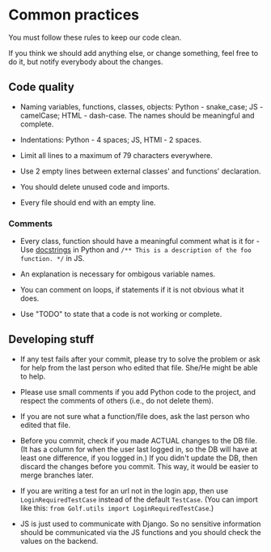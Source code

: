 # Common practices

You must follow these rules to keep our code clean.

If you think we should add anything else, or change something, feel free to do it, but notify everybody about the changes.

## Code quality

- Naming variables, functions, classes, objects: Python - snake_case; JS - camelCase; HTML - dash-case. The names should be meaningful and complete.

- Indentations: Python - 4 spaces; JS, HTMl - 2 spaces.

- Limit all lines to a maximum of 79 characters everywhere.

- Use 2 empty lines between external classes' and functions' declaration.

- You should delete unused code and imports.

- Every file should end with an empty line.

### Comments

- Every class, function should have a meaningful comment what is it for - Use [docstrings](https://peps.python.org/pep-0008/#documentation-strings) in Python and ```/** This is a description of the foo function. */``` in JS.

- An explanation is necessary for ombigous variable names.

- You can comment on loops, if statements if it is not obvious what it does.

- Use "TODO" to state that a code is not working or complete.

## Developing stuff

- If any test fails after your commit, please try to solve the problem or ask for help from the last person who edited that file. She/He might be able to help.

- Please use small comments if you add Python code to the project, and respect the comments of others (i.e., do not delete them).

- If you are not sure what a function/file does, ask the last person who edited that file.

- Before you commit, check if you made ACTUAL changes to the DB file. (It has a column for when the user last logged in, so the DB will have at least one difference, if you logged in.) If you didn't update the DB, then discard the changes before you commit. This way, it would be easier to merge branches later.

- If you are writing a test for an url not in the login app, then use ```LoginRequiredTestCase``` instead of the default ```TestCase```. (You can import like this: ```from Golf.utils import LoginRequiredTestCase```.)

- JS is just used to communicate with Django. So no sensitive information should be communicated via the JS functions and you should check the values on the backend.
